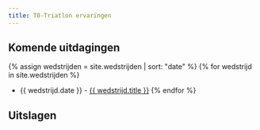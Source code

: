 ```yaml
---
title: T0-Triatlon ervaringen
---
```


## Komende uitdagingen
{% assign wedstrijden = site.wedstrijden | sort: "date" %}
{% for wedstrijd in site.wedstrijden %}
* {{ wedstrijd.date }} - <a href="{{ wedstrijd.url }}">{{ wedstrijd.title }}</a>
{% endfor %}

## Uitslagen
